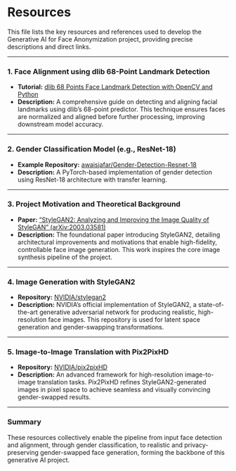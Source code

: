# Resources

This file lists the key resources and references used to develop the Generative AI for Face Anonymization project, providing precise descriptions and direct links.

---

### 1. Face Alignment using dlib 68-Point Landmark Detection

- **Tutorial:** [dlib 68 Points Face Landmark Detection with OpenCV and Python](https://www.studytonight.com/post/dlib-68-points-face-landmark-detection-with-opencv-and-python)  
- **Description:** A comprehensive guide on detecting and aligning facial landmarks using dlib’s 68-point predictor. This technique ensures faces are normalized and aligned before further processing, improving downstream model accuracy.

---

### 2. Gender Classification Model (e.g., ResNet-18)

- **Example Repository:** [awaisjafar/Gender-Detection-Resnet-18](https://github.com/awaisjafar/Gender-Detection-Resnet-18)  
- **Description:** A PyTorch-based implementation of gender detection using ResNet-18 architecture with transfer learning. 

---

### 3. Project Motivation and Theoretical Background

- **Paper:** [“StyleGAN2: Analyzing and Improving the Image Quality of StyleGAN” (arXiv:2003.03581)](https://arxiv.org/abs/2003.03581)  
- **Description:** The foundational paper introducing StyleGAN2, detailing architectural improvements and motivations that enable high-fidelity, controllable face image generation. This work inspires the core image synthesis pipeline of the project.

---

### 4. Image Generation with StyleGAN2

- **Repository:** [NVIDIA/stylegan2](https://github.com/NVlabs/stylegan2)  
- **Description:** NVIDIA’s official implementation of StyleGAN2, a state-of-the-art generative adversarial network for producing realistic, high-resolution face images. This repository is used for latent space generation and gender-swapping transformations.

---

### 5. Image-to-Image Translation with Pix2PixHD

- **Repository:** [NVIDIA/pix2pixHD](https://github.com/NVIDIA/pix2pixHD)  
- **Description:** An advanced framework for high-resolution image-to-image translation tasks. Pix2PixHD refines StyleGAN2-generated images in pixel space to achieve seamless and visually convincing gender-swapped results.

---



### Summary

These resources collectively enable the pipeline from input face detection and alignment, through gender classification, to realistic and privacy-preserving gender-swapped face generation, forming the backbone of this generative AI project.
